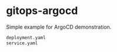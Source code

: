 # gitops-argocd

Simple example for ArgoCD demonstration.

```bash
deployment.yaml
service.yaml
```

